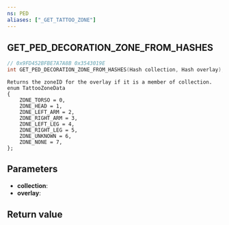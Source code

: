 ```yaml
---
ns: PED
aliases: ["_GET_TATTOO_ZONE"]
---
```

## GET_PED_DECORATION_ZONE_FROM_HASHES

```c
// 0x9FD452BFBE7A7A8B 0x3543019E
int GET_PED_DECORATION_ZONE_FROM_HASHES(Hash collection, Hash overlay);
```

```
Returns the zoneID for the overlay if it is a member of collection.  
enum TattooZoneData  
{  
	ZONE_TORSO = 0,  
	ZONE_HEAD = 1,  
	ZONE_LEFT_ARM = 2,  
	ZONE_RIGHT_ARM = 3,  
	ZONE_LEFT_LEG = 4,  
	ZONE_RIGHT_LEG = 5,  
	ZONE_UNKNOWN = 6,  
	ZONE_NONE = 7,  
};  
```

## Parameters
* **collection**: 
* **overlay**: 

## Return value
